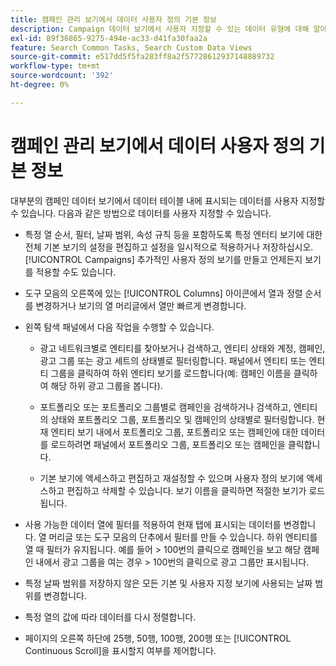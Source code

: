 ```yaml
---
title: 캠페인 관리 보기에서 데이터 사용자 정의 기본 정보
description: Campaign 데이터 보기에서 사용자 지정할 수 있는 데이터 유형에 대해 알아봅니다.
exl-id: 89f36865-9275-494e-ac33-d41fa30faa2a
feature: Search Common Tasks, Search Custom Data Views
source-git-commit: e517dd5f5fa283ff8a2f57728612937148889732
workflow-type: tm+mt
source-wordcount: '392'
ht-degree: 0%

---
```


# 캠페인 관리 보기에서 데이터 사용자 정의 기본 정보

대부분의 캠페인 데이터 보기에서 데이터 테이블 내에 표시되는 데이터를 사용자 지정할 수 있습니다. 다음과 같은 방법으로 데이터를 사용자 지정할 수 있습니다.

* 특정 열 순서, 필터, 날짜 범위, 속성 규칙 등을 포함하도록 특정 엔터티 보기에 대한 전체 기본 보기의 설정을 편집하고 설정을 일시적으로 적용하거나 저장하십시오. [!UICONTROL Campaigns] 추가적인 사용자 정의 보기를 만들고 언제든지 보기를 적용할 수도 있습니다.

* 도구 모음의 오른쪽에 있는 [!UICONTROL Columns] 아이콘에서 열과 정렬 순서를 변경하거나 보기의 열 머리글에서 열만 빠르게 변경합니다.

* 왼쪽 탐색 패널에서 다음 작업을 수행할 수 있습니다.

   * 광고 네트워크별로 엔티티를 찾아보거나 검색하고, 엔티티 상태와 계정, 캠페인, 광고 그룹 또는 광고 세트의 상태별로 필터링합니다. 패널에서 엔티티 또는 엔티티 그룹을 클릭하여 하위 엔티티 보기를 로드합니다(예: 캠페인 이름을 클릭하여 해당 하위 광고 그룹을 봅니다).

   * 포트폴리오 또는 포트폴리오 그룹별로 캠페인을 검색하거나 검색하고, 엔티티의 상태와 포트폴리오 그룹, 포트폴리오 및 캠페인의 상태별로 필터링합니다. 현재 엔티티 보기 내에서 포트폴리오 그룹, 포트폴리오 또는 캠페인에 대한 데이터를 로드하려면 패널에서 포트폴리오 그룹, 포트폴리오 또는 캠페인을 클릭합니다.

   * 기본 보기에 액세스하고 편집하고 재설정할 수 있으며 사용자 정의 보기에 액세스하고 편집하고 삭제할 수 있습니다. 보기 이름을 클릭하면 적절한 보기가 로드됩니다.

* 사용 가능한 데이터 열에 필터를 적용하여 현재 탭에 표시되는 데이터를 변경합니다. 열 머리글 또는 도구 모음의 단추에서 필터를 만들 수 있습니다. 하위 엔티티를 열 때 필터가 유지됩니다. 예를 들어 \> 100번의 클릭으로 캠페인을 보고 해당 캠페인 내에서 광고 그룹을 여는 경우 \> 100번의 클릭으로 광고 그룹만 표시됩니다.

* 특정 날짜 범위를 저장하지 않은 모든 기본 및 사용자 지정 보기에 사용되는 날짜 범위를 변경합니다.

* 특정 열의 값에 따라 데이터를 다시 정렬합니다.

* 페이지의 오른쪽 하단에 25행, 50행, 100행, 200행 또는 [!UICONTROL Continuous Scroll]을 표시할지 여부를 제어합니다.
